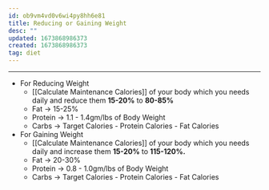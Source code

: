 ```yaml
---
id: ob9vm4vd0v6wi4py8hh6e81
title: Reducing or Gaining Weight
desc: ""
updated: 1673868986373
created: 1673868986373
tag: diet
---
```


---

- For Reducing Weight
  - [[Calculate Maintenance Calories]] of your body which you needs daily and reduce them **15-20%** to **80-85%**
  - Fat → 15-25%
  - Protein → 1.1 - 1.4gm/lbs of Body Weight
  - Carbs → Target Calories - Protein Calories - Fat Calories
- For Gaining Weight
  - [[Calculate Maintenance Calories]] of your body which you needs daily and increase them **15-20%** to **115-120%.**
  - Fat → 20-30%
  - Protein → 0.8 - 1.0gm/lbs of Body Weight
  - Carbs → Target Calories - Protein Calories - Fat Calories
